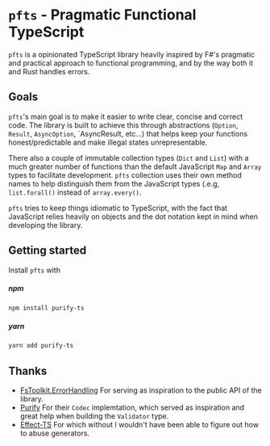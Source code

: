 # `pfts` - Pragmatic Functional TypeScript

`pfts` is a opinionated TypeScript library heavily inspired by F#'s pragmatic and practical approach to functional programming, and by the way both it and Rust handles errors.

## Goals

`pfts`'s main goal is to make it easier to write clear, concise and correct code. The library is built to achieve this
through abstractions (`Option`, `Result`, `AsyncOption`, `AsyncResult, etc...) that helps keep your functions honest/predictable and make illegal states unrepresentable.

There also a couple of immutable collection types (`Dict` and `List`) with a much greater number of functions than the default
JavaScript `Map` and `Array` types to facilitate development. `pfts` collection uses their own method names to help distinguish them from the JavaScript types (.e.g, `list.forall()` instead of `array.every()`.

`pfts` tries to keep things idiomatic to TypeScript, with the fact that JavaScript relies heavily on objects and the dot notation kept in mind when developing the library.

## Getting started

Install `pfts` with

##### npm

```bash
npm install purify-ts
```

##### yarn

```bash
yarn add purify-ts
```

## Thanks

- [FsToolkit.ErrorHandling](https://github.com/demystifyfp/FsToolkit.ErrorHandling)
  For serving as inspiration to the public API of the library.
- [Purify](https://github.com/gigobyte/purify)
  For their `Codec` implemtation, which served as inspiration and great help when building the `Validator` type.
- [Effect-TS](https://github.com/Effect-TS/core)
  For which without I wouldn't have been able to figure out how to abuse generators.
